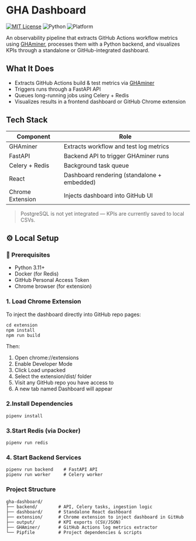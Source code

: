 # GHA Dashboard
[![MIT License](https://img.shields.io/badge/license-MIT-green.svg)](LICENSE)
![Python](https://img.shields.io/badge/python-3.11%2B-blue)
![Platform](https://img.shields.io/badge/platform-macOS%20%7C%20Linux%20%7C%20Windows-blue)

An observability pipeline that extracts GitHub Actions workflow metrics using [GHAminer](https://github.com/stilab-ets/GHAminer), processes them with a Python backend, and visualizes KPIs through a standalone or GitHub-integrated dashboard.

## What It Does

- Extracts GitHub Actions build & test metrics via [GHAminer](https://github.com/stilab-ets/GHAminer)
- Triggers runs through a FastAPI API
- Queues long-running jobs using Celery + Redis
- Visualizes results in a frontend dashboard or GitHub Chrome extension


## Tech Stack

| Component       | Role                                      |
|----------------|-------------------------------------------|
| GHAminer        | Extracts workflow and test log metrics    |
| FastAPI         | Backend API to trigger GHAminer runs      |
| Celery + Redis  | Background task queue                     |
| React           | Dashboard rendering (standalone + embedded) |
| Chrome Extension| Injects dashboard into GitHub UI          |

> PostgreSQL is not yet integrated — KPIs are currently saved to local CSVs.


## ⚙️ Local Setup

### 🔧 Prerequisites

- Python 3.11+
- Docker (for Redis)
- GitHub Personal Access Token
- Chrome browser (for extension)

### 1. Load Chrome Extension
To inject the dashboard directly into GitHub repo pages:
```
cd extension
npm install
npm run build
```

Then:
1. Open chrome://extensions
2. Enable Developer Mode
3. Click Load unpacked
4. Select the extension/dist/ folder
5. Visit any GitHub repo you have access to
6. A new tab named Dashboard will appear


### 2.Install Dependencies

```
pipenv install
```
### 3.Start Redis (via Docker)
```
pipenv run redis
```
### 4. Start Backend Services
```
pipenv run backend    # FastAPI API
pipenv run worker     # Celery worker
```

### Project Structure
```
gha-dashboard/
├── backend/        # API, Celery tasks, ingestion logic
├── dashboard/      # Standalone React dashboard
├── extension/      # Chrome extension to inject dashboard in GitHub
├── output/         # KPI exports (CSV/JSON)
├── GHAminer/       # GitHub Actions log metrics extractor
└── Pipfile         # Project dependencies & scripts
```
